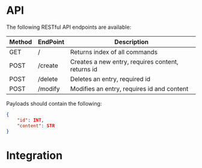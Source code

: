 # API

The following RESTful API endpoints are available:

| Method | EndPoint | Description                                    |
|------|---------|---------------------------------------------------|
| GET  | /       | Returns index of all commands                     |
| POST | /create | Creates a new entry, requires content, returns id |
| POST | /delete | Deletes an entry, required id                     |
| POST | /modify | Modifies an entry, requires id and content        |

Payloads should contain the following:

```json
{
    "id": INT,
    "content": STR
}
```

# Integration